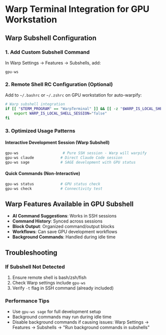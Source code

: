 # Warp Terminal Integration for GPU Workstation

## Warp Subshell Configuration

### 1. Add Custom Subshell Command
In Warp Settings → Features → Subshells, add:
```
gpu-ws
```

### 2. Remote Shell RC Configuration (Optional)
Add to `~/.bashrc` or `~/.zshrc` on GPU workstation for auto-warpify:

```bash
# Warp subshell integration
if [[ "$TERM_PROGRAM" == "WarpTerminal" ]] && [[ -z "$WARP_IS_LOCAL_SHELL_SESSION" ]]; then
    export WARP_IS_LOCAL_SHELL_SESSION="false"
fi
```

### 3. Optimized Usage Patterns

#### Interactive Development Session (Warp Subshell)
```bash
gpu-ws                    # Pure SSH session - Warp will warpify
gpu-ws claude            # Direct Claude Code session  
gpu-ws sage              # SAGE development with GPU status
```

#### Quick Commands (Non-Interactive)  
```bash
gpu-ws status            # GPU status check
gpu-ws check             # Connectivity test
```

## Warp Features Available in GPU Subshell

- **AI Command Suggestions**: Works in SSH sessions
- **Command History**: Synced across sessions
- **Block Output**: Organized command/output blocks
- **Workflows**: Can save GPU development workflows
- **Background Commands**: Handled during idle time

## Troubleshooting

### If Subshell Not Detected
1. Ensure remote shell is bash/zsh/fish
2. Check Warp settings include `gpu-ws` 
3. Verify `-t` flag in SSH command (already included)

### Performance Tips
- Use `gpu-ws sage` for full development setup
- Background commands may run during idle time
- Disable background commands if causing issues: Warp Settings → Features → Subshells → "Run background commands in subshells"